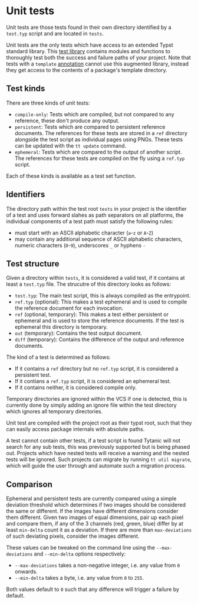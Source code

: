 # Unit tests
Unit tests are those tests found in their own directory identified by a `test.typ` script and are located in `tests`.

Unit tests are the only tests which have access to an extended Typst standard library.
This [test library](./lib.md) contains modules and functions to thoroughly test both the success and failure paths of your project.
Note that tests with a `template` [annotation] cannot use this augmented library, instead they get access to the contents of a package's template directory.

## Test kinds
There are three kinds of unit tests:
- `compile-only`: Tests which are compiled, but not compared to any reference, these don't produce any output.
- `persistent`: Tests which are compared to persistent reference documents.
  The references for these tests are stored in a `ref` directory alongside the test script as individual pages using PNGs.
  These tests can be updated with the `tt update` command.
- `ephemeral`: Tests which are compared to the output of another script.
  The references for these tests are compiled on the fly using a `ref.typ` script.

Each of these kinds is available as a test set function.

## Identifiers
The directory path within the test root `tests` in your project is the identifier of a test and uses forward slahes as path separators on all platforms, the individual components of a test path must satisfy the following rules:
- must start with an ASCII alphabetic character (`a`-`z` or `A`-`Z`)
- may contain any additional sequence of ASCII alphabetic characters, numeric characters (`0`-`9`), underscores `_` or hyphens `-`

## Test structure
Given a directory within `tests`, it is considered a valid test, if it contains at least a `test.typ` file.
The strucutre of this directory looks as follows:
- `test.typ`: The main test script, this is always compiled as the entrypoint.
- `ref.typ` (optional): This makes a test ephemeral and is used to compile the reference document for each invocation.
- `ref` (optional, temporary): This makes a test either persistent or ephemeral and is used to store the reference documents.
  If the test is ephemeral this directory is temporary.
- `out` (temporary): Contains the test output document.
- `diff` (temporary): Contains the difference of the output and reference documents.

The kind of a test is determined as follows:
- If it contains a `ref` directory but no `ref.typ` script, it is considered a persistent test.
- If it contians a `ref.typ` script, it is considered an ephemeral test.
- If it contains neither, it is considered compile only.

Temporary directories are ignored within the VCS if one is detected, this is currently done by simply adding an ignore file within the test directory which ignores all temporary directories.

Unit test are compiled with the project root as their typst root, such that they can easily access package internals with absolute paths.

<div class="warning">

A test cannot contain other tests, if a test script is found Tytanic will not search for any sub tests, this was previously supported but is being phased out.
Projects which have nested tests will receive a warning and the nested tests will be ignored.
Such projects can migrate by running `tt util migrate`, which will guide the user through and automate such a migration process.

</div>

## Comparison
Ephemeral and persistent tests are currently compared using a simple deviation threshold which determines if two images should be considered the same or different.
If the images have different dimensions consider them different.
Given two images of equal dimensions, pair up each pixel and compare them, if any of the 3 channels (red, green, blue) differ by at least `min-delta` count it as a deviation.
If there are more than `max-deviations` of such deviating pixels, consider the images different.

These values can be tweaked on the command line using the `--max-deviations` and `--min-delta` options respectively:
- `--max-deviations` takes a non-negative integer, i.e. any value from `0` onwards.
- `--min-delta` takes a byte, i.e. any value from `0` to `255`.

Both values default to `0` such that any difference will trigger a failure by default.

[annotation]: ./annotations.md
